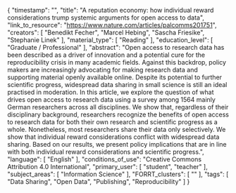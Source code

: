 {
    "timestamp": "",
    "title": "A reputation economy: how individual reward considerations trump systemic arguments for open access to data",
    "link_to_resource": "https://www.nature.com/articles/palcomms201751",
    "creators": [
        "Benedikt Fecher",
        "Marcel Hebing",
        "Sascha Friesike",
        "Stephanie Linek"
    ],
    "material_type": [
        "Reading"
    ],
    "education_level": [
        "Graduate / Professional"
    ],
    "abstract": "Open access to research data has been described as a driver of innovation and a potential cure for the reproducibility crisis in many academic fields. Against this backdrop, policy makers are increasingly advocating for making research data and supporting material openly available online. Despite its potential to further scientific progress, widespread data sharing in small science is still an ideal practised in moderation. In this article, we explore the question of what drives open access to research data using a survey among 1564 mainly German researchers across all disciplines. We show that, regardless of their disciplinary background, researchers recognize the benefits of open access to research data for both their own research and scientific progress as a whole. Nonetheless, most researchers share their data only selectively. We show that individual reward considerations conflict with widespread data sharing. Based on our results, we present policy implications that are in line with both individual reward considerations and scientific progress.",
    "language": [
        "English"
    ],
    "conditions_of_use": "Creative Commons Attribution 4.0 International",
    "primary_user": [
        "student",
        "teacher"
    ],
    "subject_areas": [
        "Information Science"
    ],
    "FORRT_clusters": [
        ""
    ],
    "tags": [
        "Data Sharing",
        "Open Data",
        "Publishing",
        "Reproducibility"
    ]
}